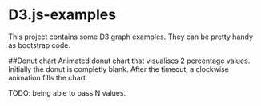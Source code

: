 D3.js-examples
==============
This project contains some D3 graph examples. They can be pretty handy as bootstrap code.


##Donut chart
Animated donut chart that visualises 2 percentage values.
Initially the donut is completly blank. 
After the timeout, a clockwise animation fills the chart.

TODO: being able to pass N values.
